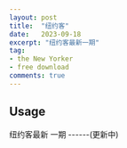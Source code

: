 ```yaml
---
layout: post
title:  "纽约客"
date:   2023-09-18
excerpt: "纽约客最新一期"
tag:
- the New Yorker 
- free download
comments: true
---
```



## Usage

纽约客最新 一期 ------(更新中)
